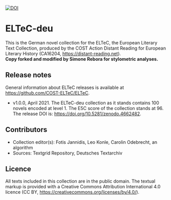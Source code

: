 [![DOI](https://zenodo.org/badge/DOI/10.5281/zenodo.3543243.svg)](https://doi.org/10.5281/zenodo.3543243)

# ELTeC-deu

This is the German novel collection for the ELTeC, the European Literary Text Collection, produced by the COST Action Distant Reading for European Literary History (CA16204, https://distant-reading.net).  
**Copy forked and modified by Simone Rebora for stylometric analyses.**

## Release notes

General information about ELTeC releases is available at https://github.com/COST-ELTeC/ELTeC.

* v1.0.0, April 2021. The ELTeC-deu collection as it stands contains 100 novels encoded at level 1. The E5C score of the collection stands at 96. The release DOI is: https://doi.org/10.5281/zenodo.4662482. 

## Contributors

* Collection editor(s): Fotis Jannidis, Leo Konle, Carolin Odebrecht, an algorithm
* Sources: Textgrid Repository, Deutsches Textarchiv

## Licence
All texts included in this collection are in the public domain. The textual markup is provided with a Creative Commons Attribution International 4.0 licence (CC BY, https://creativecommons.org/licenses/by/4.0/).
